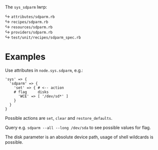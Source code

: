 
The `sys_sdparm` lwrp:

↪ `attributes/sdparm.rb`  
↪ `recipes/sdparm.rb`  
↪ `resources/sdparm.rb`  
↪ `providers/sdparm.rb`  
↪ `test/unit/recipes/sdparm_spec.rb`  

# Examples

Use attributes in `node.sys.sdparm`, e.g.:

    'sys' => {
      'sdparm' => {
        'set' => { # <-- action
        # flag     disks
          'WCE' => [ '/dev/sd*' ]
        }
      }
    }

Possible actions are `set`, `clear` and `restore_defaults`.

Query e.g. `sdparm --all --long /dev/sda` to see possible values for flag.

The disk parameter is an absolute device path, usage of shell wildcards is possible.

